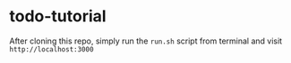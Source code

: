 # todo-tutorial

After cloning this repo, simply run the `run.sh` script from terminal and visit `http://localhost:3000`
